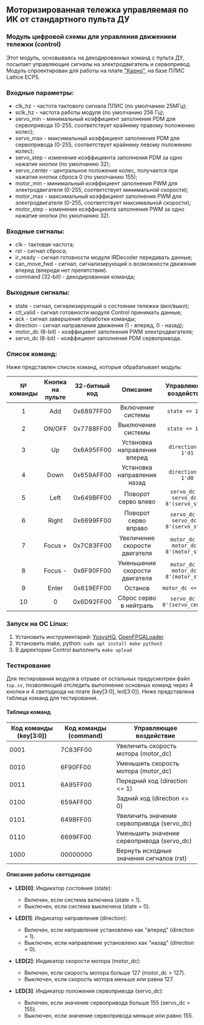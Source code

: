 ## Моторизированная тележка управляемая по ИК от стандартного пульта ДУ
### Модуль цифровой схемы для управления движением тележки (control)

Этот модуль, основываясь на декодированных команд с пульта ДУ, посылает управляющие сигналы на электродвигатель и сервопривод.
Модуль спроектирован для работы на плате ["Карно"](https://github.com/Fabmicro-LLC/Karnix_ASB-254), на базе ПЛИС Lattice ECP5.

### Входные параметры:
* clk_hz - частота тактового сигнала ПЛИС (по умолчанию 25МГц);
* sclk_hz - частота работы модуля (по умолчанию 256 Гц);
* servo_min - минимальный коэффициент заполнения PDM для сервопривода (0-255, соответствует крайнему правому положению колес);
* servo_max - максимальный коэффициент заполнения PDM для сервопривода (0-255, соответствует крайнему левому положению колес);
* servo_step - изменение коэффициента заполнения PDM за одно нажатие кнопки (по умолчанию 32);
* servo_center - центральное положение колес, получается при нажатии кнопки сброса 0 (по умолчанию 155);
* motor_min - минимальный коэффициент заполнения PWM для электродвигателя (0-255, соответствует минимальной скорости);
* motor_max - максимальный коэффициент заполнения PWM для электродвигателя (0-255, соответствует максимальной скорости);
* motor_step - изменения коэффициента заполнения PWM за одно нажатие кнопки (по умолчанию 32).

### Входные сигналы:
* clk - тактовая частота;
* rst - сигнал сброса;
* ir_ready - сигнал готовности модуля IRDecoder передавать данные;
* can_move_fwd - сигнал, сигнализирующий о возможности движения вперед (впереди нет препятствия).
* command (32-bit) - декодированная команда;

### Выходные сигналы:
* state - сигнал, сигнализирующий о состоянии тележки (вкл/выкл);
* ctl_valid - сигнал готовности модуля Control принимать данные;
* ack - сигнал завершения обработки команды;
* direction - сигнал направления движения (1 - вперед, 0 - назад);
* motor_dc (8-bit) - коэффициент заполнения PWM электродвигателя;
* servo_dc (8-bit) - коэффициент заполнения PDM сервопривода.

### Список команд:
Ниже представлен список команд, которые обрабатывает модуль:

| № команды |Кнопка на пульте  | 32-битный код | Описание                       | Управляющее воздействие                 |
| :-------: | :--------------: | :-----------: | :----------------------------: | :-------------------------------------: |
| 1         | Add              | 0x6897FF00    | Включение системы              | `state <= 1'd1`                         |
| 2         | ON/OFF           | 0x7788FF00    | Выключение системы             | `state <= 1'd0`                         |
| 3         | Up               | 0x6A95FF00    | Установка направления вперед   | `direction <= 1'd1`                     |
| 4         | Down             | 0x659AFF00    | Установка направления назад    | `direction <= 1'd0`                     |
| 5         | Left             | 0x649BFF00    | Поворот серво влево            | `servo_dc <= servo_dc + 8'(servo_step)` |
| 6         | Right            | 0x6699FF00    | Поворот серво вправо           | `servo_dc <= servo_dc - 8'(servo_step)` |
| 7         | Focus +          | 0x7C83FF00    | Увеличение скорости двигателя  | `motor_dc <= motor_dc + 8'(motor_step)` |
| 8         | Focus -          | 0x6F90FF00    | Уменьшение скорости двигателя  | `motor_dc <= motor_dc - 8'(motor_step)` |
| 9         | Enter            | 0x619EFF00    | Останов                        | `motor_dc <= 8'd0`                      |
| 10        | 0                | 0x6D92FF00    | Сброс серво в нейтраль         | `servo_dc <= 8'(servo_center)`          |

### Запуск на ОС Linux:
1. Установить инструментарий: [YosysHQ](https://github.com/YosysHQ/oss-cad-suite-build/releases/), [OpenFPGALoader](https://github.com/trabucayre/openFPGALoader).
2. Установить make, python: `sudo apt install make python3`
3. В директории Control выполнить `make upload`

### Тестирование
Для тестирования модуля в отрыве от остальных предусмотрен файл `top.sv`, позволяющий отследить выполнение основных команд через 4 кнопки и 4 светодиода на плате (key[3:0], led[3:0]).
Ниже представлена таблица команд для тестирования.

#### Таблица команд

| Код команды (key[3:0])| Код команды (command) | Управляющее воздействие |
|------------------------|----------------------|-------------------------|
| 0001                   | 7C83FF00             | Увеличить скорость мотора (motor_dc) |
| 0010                   | 6F90FF00             | Уменьшить скорость мотора (motor_dc) |
| 0011                   | 6A95FF00             | Передний ход (direction <= 1) |
| 0100                   | 659AFF00             | Задний ход (direction <= 0) |
| 0101                   | 649BFF00             | Увеличить значение сервопривода (servo_dc) |
| 0110                   | 6699FF00             | Уменьшить значение сервопривода (servo_dc) |
| 1000                   | 00000000             | Вернуть исходные значения сигналов (rst) |

#### Описание работы светодиодов

- **LED[0]**: Индикатор состояния (state):
  - Включен, если система включена (state = 1).
  - Выключен, если система выключена (state = 0).
  
- **LED[1]**: Индикатор направления (direction):
  - Включен, если направление установлено как "вперед" (direction = 1).
  - Выключен, если направление установлено как "назад" (direction = 0).

- **LED[2]**: Индикатор скорости мотора (motor_dc):
  - Включен, если скорость мотора больше 127 (motor_dc > 127).
  - Выключен, если скорость мотора меньше или равна 127.

- **LED[3]**: Индикатор положения сервопривода (servo_dc):
  - Включен, если значение сервопривода больше 155 (servo_dc > 155).
  - Выключен, если значение сервопривода меньше или равно 155.

